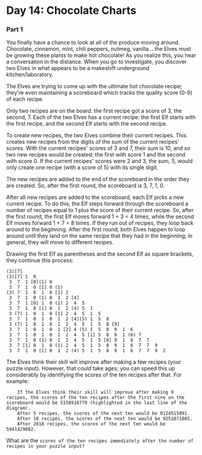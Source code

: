 # Day 14: Chocolate Charts

### Part 1

You finally have a chance to look at all of the produce moving around. Chocolate, cinnamon, mint, chili peppers, nutmeg, vanilla... the Elves must be growing these plants to make hot chocolate! As you realize this, you hear a conversation in the distance. When you go to investigate, you discover two Elves in what appears to be a makeshift underground kitchen/laboratory.

The Elves are trying to come up with the ultimate hot chocolate recipe; they're even maintaining a scoreboard which tracks the quality score (0-9) of each recipe.

Only two recipes are on the board: the first recipe got a score of 3, the second, 7. Each of the two Elves has a current recipe: the first Elf starts with the first recipe, and the second Elf starts with the second recipe.

To create new recipes, the two Elves combine their current recipes. This creates new recipes from the digits of the sum of the current recipes' scores. With the current recipes' scores of 3 and 7, their sum is 10, and so two new recipes would be created: the first with score 1 and the second with score 0. If the current recipes' scores were 2 and 3, the sum, 5, would only create one recipe (with a score of 5) with its single digit.

The new recipes are added to the end of the scoreboard in the order they are created. So, after the first round, the scoreboard is 3, 7, 1, 0.

After all new recipes are added to the scoreboard, each Elf picks a new current recipe. To do this, the Elf steps forward through the scoreboard a number of recipes equal to 1 plus the score of their current recipe. So, after the first round, the first Elf moves forward 1 + 3 = 4 times, while the second Elf moves forward 1 + 7 = 8 times. If they run out of recipes, they loop back around to the beginning. After the first round, both Elves happen to loop around until they land on the same recipe that they had in the beginning; in general, they will move to different recipes.

Drawing the first Elf as parentheses and the second Elf as square brackets, they continue this process:

```
(3)[7]
(3)[7] 1  0
 3  7  1 [0](1) 0
 3  7  1  0 [1] 0 (1)
(3) 7  1  0  1  0 [1] 2
 3  7  1  0 (1) 0  1  2 [4]
 3  7  1 [0] 1  0 (1) 2  4  5
 3  7  1  0 [1] 0  1  2 (4) 5  1
 3 (7) 1  0  1  0 [1] 2  4  5  1  5
 3  7  1  0  1  0  1  2 [4](5) 1  5  8
 3 (7) 1  0  1  0  1  2  4  5  1  5  8 [9]
 3  7  1  0  1  0  1 [2] 4 (5) 1  5  8  9  1  6
 3  7  1  0  1  0  1  2  4  5 [1] 5  8  9  1 (6) 7
 3  7  1  0 (1) 0  1  2  4  5  1  5 [8] 9  1  6  7  7
 3  7 [1] 0  1  0 (1) 2  4  5  1  5  8  9  1  6  7  7  9
 3  7  1  0 [1] 0  1  2 (4) 5  1  5  8  9  1  6  7  7  9  2
```

The Elves think their skill will improve after making a few recipes (your puzzle input). However, that could take ages; you can speed this up considerably by identifying the scores of the ten recipes after that. For example:

```
    If the Elves think their skill will improve after making 9 recipes, the scores of the ten recipes after the first nine on the scoreboard would be 5158916779 (highlighted in the last line of the diagram).
    After 5 recipes, the scores of the next ten would be 0124515891.
    After 18 recipes, the scores of the next ten would be 9251071085.
    After 2018 recipes, the scores of the next ten would be 5941429882.
```

What are the `scores of the ten recipes immediately after the number of recipes in your puzzle input?`
